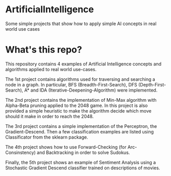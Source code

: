 # ArtificialIntelligence
Some simple projects that show how to apply simple AI concepts in real world use cases

# What's this repo?
This repository contains 4 examples of Artificial Intelligence concepts and algorithms applied to real world use-cases. 

The 1st project contains algorithms used for traversing and searching a node in a graph. In particular, BFS (Breadth-First-Search), DFS (Depth-First-Search), A\* and IDA (Iterative-Deepening-Algorithm) were implemented.

The 2nd project contains the implementation of Min-Max algorithm with Alpha-Beta pruning applied to the 2048 game. In this project is also provided a simple heuristic to make the algorithm decide which move should it make in order to reach the 2048.

The 3rd project contains a simple implementation of the Perceptron, the Gradient-Descend. Then a few classification examples are listed using Classificator from the sklearn package.

The 4th project shows how to use Forward-Checking (for Arc-Consinstency) and Backtracking in order to solve Sudokus.

Finally, the 5th project shows an example of Sentiment Analysis using a Stochastic Gradient Descend classifier trained on descriptions of movies.
